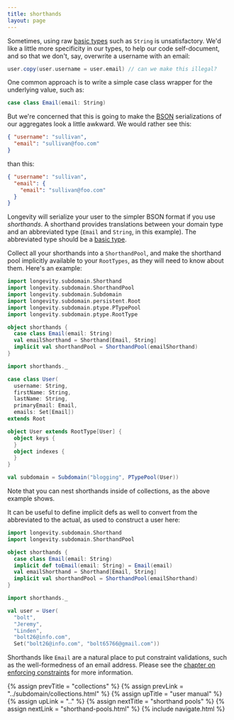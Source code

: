 ```yaml
---
title: shorthands
layout: page
---
```


Sometimes, using raw [basic types](basics.html) such as `String` is
unsatisfactory. We'd like a little more specificity in our types, to
help our code self-document, and so that we don't, say, overwrite a
username with an email:

```scala
user.copy(user.username = user.email) // can we make this illegal?
```

One common approach is to write a simple case class wrapper for the
underlying value, such as:

```scala
case class Email(email: String)
```

But we're concerned that this is going to make the
[BSON](http://bsonspec.org/) serializations of our aggregates look a
little awkward. We would rather see this:

```json
{ "username": "sullivan",
  "email": "sullivan@foo.com"
}
```

than this:

```json
{ "username": "sullivan",
  "email": {
    "email": "sullivan@foo.com"
  }
}
```

Longevity will serialize your user to the simpler BSON format if you
use _shorthands_. A shorthand provides translations between your
domain type and an abbreviated type (`Email` and `String`, in this
example). The abbreviated type should be a [basic type](basics.html).

Collect all your shorthands into a `ShorthandPool`, and make the
shorthand pool implicitly available to your `RootTypes`, as they
will need to know about them. Here's an example:

```scala
import longevity.subdomain.Shorthand
import longevity.subdomain.ShorthandPool
import longevity.subdomain.Subdomain
import longevity.subdomain.persistent.Root
import longevity.subdomain.ptype.PTypePool
import longevity.subdomain.ptype.RootType

object shorthands {
  case class Email(email: String)
  val emailShorthand = Shorthand[Email, String]
  implicit val shorthandPool = ShorthandPool(emailShorthand)
}

import shorthands._

case class User(
  username: String,
  firstName: String,
  lastName: String,
  primaryEmail: Email,
  emails: Set[Email])
extends Root

object User extends RootType[User] {
  object keys {
  }
  object indexes {
  }
}

val subdomain = Subdomain("blogging", PTypePool(User))
```

Note that you can nest shorthands inside of collections, as the above
example shows.

It can be useful to define implicit defs as well to convert from the
abbreviated to the actual, as used to construct a user here:

```scala
import longevity.subdomain.Shorthand
import longevity.subdomain.ShorthandPool

object shorthands {
  case class Email(email: String)
  implicit def toEmail(email: String) = Email(email)
  val emailShorthand = Shorthand[Email, String]
  implicit val shorthandPool = ShorthandPool(emailShorthand)
}

import shorthands._

val user = User(
  "bolt",
  "Jeremy",
  "Linden",
  "bolt26@info.com",
  Set("bolt26@info.com", "bolt65766@gmail.com"))
```

Shorthands like `Email` are a natural place to put constraint
validations, such as the well-formedness of an email address. Please
see the [chapter on enforcing constraints](../constraints.html) for
more information.

{% assign prevTitle = "collections" %}
{% assign prevLink = "../subdomain/collections.html" %}
{% assign upTitle = "user manual" %}
{% assign upLink = ".." %}
{% assign nextTitle = "shorthand pools" %}
{% assign nextLink = "shorthand-pools.html" %}
{% include navigate.html %}
